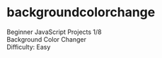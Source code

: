 # backgroundcolorchange
Beginner JavaScript Projects 1/8 <br>
Background Color Changer <br>
Difficulty: Easy
